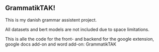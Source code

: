 ## GrammatikTAK!
This is my danish grammar assistent project.

All datasets and bert models are not included due to space limitations.

This is alle the code for the front- and backend for the google extension, google docs add-on and word add-on: GrammatikTAK

